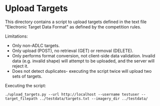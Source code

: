 # Upload Targets

This directory contains a script to upload targets defined in the text file
"Electronic Target Data Format" as defined by the competition rules.

Limitations:
* Only non-ADLC targets.
* Only upload (POST), no retrieval (GET) or removal (DELETE).
* Only performs format conversion, not client-side data validation. Invalid
  data (e.g. invalid shape) will attempt to be uploaded, and the server will
  reject it.
* Does not detect duplicates- executing the script twice will upload two sets
  of targets.

Executing the script:
```
./upload_targets.py --url http://localhost --username testuser --target_filepath ../testdata/targets.txt --imagery_dir ../testdata/
```
